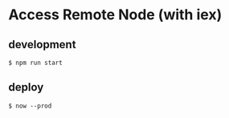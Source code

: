 # Access Remote Node (with iex)

## development

```
$ npm run start
```

## deploy

```
$ now --prod
```
